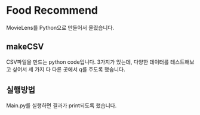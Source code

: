 Food Recommend
==============

MovieLens를 Python으로 만들어서 올렸습니다.

makeCSV
--------
CSV파일을 만드는 python code입니다.
3가지가 있는데, 다양한 데이터를 테스트해보고 싶어서 세 가지 다 다른 곳에서 q를 주도록 했습니다.

실행방법
--------
Main.py를 실행하면 결과가 print되도록 했습니다.
